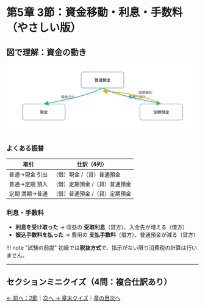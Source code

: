 # 第5章 3節：資金移動・利息・手数料（やさしい版）

## 図で理解：資金の動き

![資金移動の対応図](../assets/img/ch05/transfer_map.svg)

### よくある振替

| 取引           | 仕訳（4列）                    |
| -------------- | ------------------------------ |
| 普通→現金 引出 | （借）現金 /（貸）普通預金     |
| 普通→定期 預入 | （借）定期預金 /（貸）普通預金 |
| 定期 満期→普通 | （借）普通預金 /（貸）定期預金 |

### 利息・手数料

- **利息を受け取った** → 収益の **受取利息**（貸方）、入金先が増える（借方）
- **振込手数料を払った** → 費用の **支払手数料**（借方）、普通預金が減る（貸方）

!!! note "試験の前提"
初級では**税抜方式**で、指示がない限り消費税の計算は行いません。

---

## セクションミニクイズ（4問：複合仕訳あり）

<div id="quiz-ch05-sec3"
     data-quiz-src="../quizzes/ch05-sec3.json"
     data-quiz-id="ch05-sec3"
     data-accounts-src="../assets/data/accounts.ch05.json"></div>

[← 前へ：2節](02-patterns.md)｜[次へ → 章末クイズ](99-quiz.md)｜[章の目次へ](index.md)
